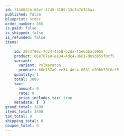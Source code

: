 ```yaml
---
id: f146032b-08ef-4745-8109-33cfb7d145aa
published: false
blueprint: order
order_number: 865
is_paid: false
is_shipped: false
is_refunded: false
items:
  -
    id: 2073f90c-7d24-4e58-b2da-f5e6bbac0958
    product: 66e767a9-ee34-4dc4-8681-d09bb59f0cf5
    variant:
      variant: Polmaraton
      product: 66e767a9-ee34-4dc4-8681-d09bb59f0cf5
    quantity: 1
    total: 3800
    tax:
      amount: 0
      rate: 0
      price_includes_tax: true
    metadata: {  }
grand_total: 3800
items_total: 3800
tax_total: 0
shipping_total: 0
coupon_total: 0
---
```

